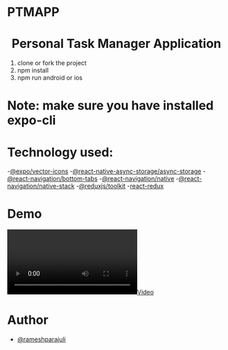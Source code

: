 
# PTMAPP

<h1 align="center">Personal Task Manager Application</h1>

1. clone or fork the project
2. npm install
3. npm run android or ios

# Note: make sure you have installed expo-cli

# Technology used:

-[@expo/vector-icons]() -[@react-native-async-storage/async-storage]() -[@react-navigation/bottom-tabs]() -[@react-navigation/native]() -[@react-navigation/native-stack]() -[@reduxjs/toolkit]() -[react-redux]()

# Demo

[![](assets/app_demo.mp4)](https://github.com/rameshparajuli/ptmapp/assets/31570709/40be4118-f4c0-4175-b60d-c1f6a06328a6)




# Author

- [@rameshparajuli](https://github.com/rameshparajuli)
